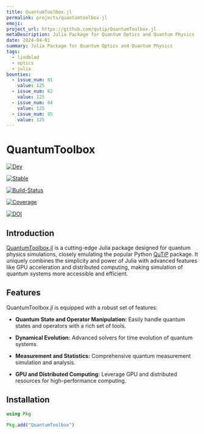 ```yaml
---
title: QuantumToolbox.jl
permalink: projects/quantumtoolbox-jl
emoji:
project_url: https://github.com/qutip/QuantumToolbox.jl
metaDescription: Julia Package for Quantum Optics and Quantum Physics
date: 2024-04-01
summary: Julia Package for Quantum Optics and Quantum Physics
tags:
  - lindblad
  - optics
  - julia
bounties:
  - issue_num: 81
    value: 125
  - issue_num: 82
    value: 125
  - issue_num: 84
    value: 125
  - issue_num: 95
    value: 125
---
```


# QuantumToolbox

<div class="badges" markdown="1">

  <div class="badge" markdown="2">

[![Dev](/assets/img/docs-dev-blue.svg)](https://albertomercurio.github.io/QuantumToolbox.jl/dev)

  </div>

  <div class="badge" markdown="2">

[![Stable](/assets/img/docs-stable-blue.svg)](https://albertomercurio.github.io/QuantumToolbox.jl/stable)

  </div>

  <div class="badge" markdown="2">

[![Build-Status](/assets/img/build-status.svg)](https://github.com/albertomercurio/QuantumToolbox.jl/actions/workflows/CI.yml?query=branch%3Amain)

  </div>

  <div class="badge" markdown="2">

[![Coverage](/assets/img/coverage.svg)](https://codecov.io/gh/albertomercurio/QuantumToolbox.jl)

  </div>

  <div class="badge" markdown="2">

[![DOI](/assets/img/DOI.svg)](https://doi.org/10.5281/zenodo.10822817)

  </div>
</div>

## Introduction

[QuantumToolbox.jl](https://github.com/albertomercurio/QuantumToolbox.jl) is a cutting-edge Julia package designed for quantum physics simulations, closely emulating the popular Python [QuTiP](https://github.com/qutip/qutip) package. It uniquely combines the simplicity and power of Julia with advanced features like GPU acceleration and distributed computing, making simulation of quantum systems more accessible and efficient.

## Features

QuantumToolbox.jl is equipped with a robust set of features:

- **Quantum State and Operator Manipulation:** Easily handle quantum states and operators with a rich set of tools.

- **Dynamical Evolution:** Advanced solvers for time evolution of quantum systems.

- **Measurement and Statistics:** Comprehensive quantum measurement simulation and analysis.

- **GPU and Distributed Computing:** Leverage GPU and distributed resources for high-performance computing.

## Installation

```julia
using Pkg

Pkg.add("QuantumToolbox")
```

